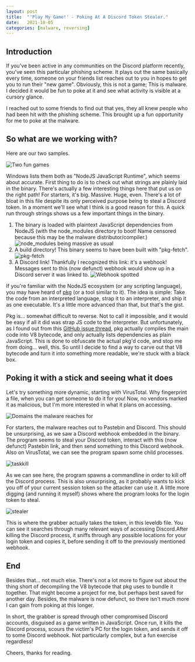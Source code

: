 ```yaml
---
layout: post
title:  "'Play My Game!' - Poking At A Discord Token Stealer."
date:   2021-10-05
categories: [malware, reversing]
---
```


## Introduction

If you've been active in any communities on the Discord platform recently, you've seen this particular phishing scheme. It plays out the same basically every time, someone on your friends list reaches out to you in hopes to get you to run their "new game". Obviously, this is not a game; This is malware. I decided it would be fun to poke at it and see what activity is visible at a cursory glance.

I reached out to some friends to find out that yes, they all knew people who had been hit with the phishing scheme. This brought up a fun opportunity for me to poke at the malware.

## So what are we working with?

Here are our two samples.

![Two fun games](/assets/Tokengrabber/malware.png)


Windows lists them both as "NodeJS JavaScript Runtime", which seems about accurate. First thing to do is to check out what strings are plainly laid in the binary. There's actually a few interesting things here that put us on the right path!
For starters, it's big. Massive. Huge, even. There's a lot of bloat in this file despite its only perceived purpose being to steal a Discord token. In a moment we'll see what I think is a good reason for this.
A quick run through strings shows us a few important things in the binary.

1. The binary is loaded with plaintext JavaScript dependencies from NodeJS (with the node_modules directory to boot! Name censored because this may be the malware distributor/compiler.)
![node_modules being massive as usual](/assets/Tokengrabber/includes.png)
2. A build directory! This binary seems to have been built with "pkg-fetch".
![pkg-fetch](/assets/Tokengrabber/pkgfetch.png)
3. A Discord link! Thankfully I recognized this link: it's a webhook! Messages sent to this (now defunct) webhook would show up in a Discord server it was linked to.
![Webhook spotted](/assets/Tokengrabber/webhook.png)

If you're familiar with the NodeJS ecosystem (or any scripting language), you may have heard of [pkg](https://github.com/vercel/pkg) (or a tool similar to it). The idea is simple: Take the code from an interpreted language, strap it to an interpreter, and ship it as one executable. It's a little more advanced than that, but that's the gist.

Pkg is... somewhat difficult to reverse. Not to call it impossible, and it would be easy if all it did was strap JS code to the interpreter. But unfortunately, as I found out from this [GitHub issue thread](https://github.com/vercel/pkg/issues/340), pkg actually compiles the main code into V8 bytecode, and only actually lists dependencies as plain JavaScript. This is done to obfuscate the actual pkg'd code, and stop me from doing... well, this. So until I decide to find a way to carve out that V8 bytecode and turn it into something more readable, we're stuck with a black box.

## Poking it with a stick and seeing what it does

Let's try something more dynamic, starting with VirusTotal. Why fingerprint a file, when you can get someone to do it for you!
Now, no vendors marked it as malicious, but I'm more interested in what it plans on accessing.

![Domains the malware reaches for](/assets/Tokengrabber/dnsres.png)

For starters, the malware reaches out to Pastebin and Discord. This should be unsurprising, as we saw a Discord webhook embedded in the binary. The program seems to steal your Discord token, interact with this (now defunct) Pastebin link, and then send something to this Discord webhook. Also on VirusTotal, we can see the program spawn some child processes.

![taskkill](/assets/Tokengrabber/proctree.png)

As we can see here, the program spawns a commandline in order to kill off the Discord process. This is also unsurprising, as it probably wants to kick you off of your current session token so the attacker can use it. A little more digging (and running it myself) shows where the program looks for the login token to steal.

![stealer](/assets/Tokengrabber/openfile.png)

This is where the grabber actually takes the token, in this leveldb file. You can see it searches through many relevant ways of accessing Discord.After killing the Discord process, it sniffs through any possible locations for your login token and copies it, before sending it off to the previously mentioned webhook.

## End

Besides that... not much else. There's not a lot more to figure out about the thing short of decompiling the V8 bytecode that pkg uses to bundle it together. That might become a project for me, but perhaps best saved for another day. Besides, the malware is now defunct, so there isn't much more I can gain from poking at this longer.

In short, the grabber is spread through other compromised Discord accounts, disguised as a game written in JavaScript. Once run, it kills the Discord process, scours the victim's PC for the login token, and sends it off to some Discord webhook. Not particularly complex, but a fun exercise regardless!

Cheers, thanks for reading.

